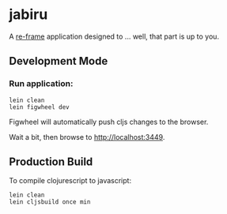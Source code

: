 # jabiru

A [re-frame](https://github.com/Day8/re-frame) application designed to ... well, that part is up to you.

## Development Mode

### Run application:

```
lein clean
lein figwheel dev
```

Figwheel will automatically push cljs changes to the browser.

Wait a bit, then browse to [http://localhost:3449](http://localhost:3449).

## Production Build


To compile clojurescript to javascript:

```
lein clean
lein cljsbuild once min

```

<script src="https://www.gstatic.com/firebasejs/5.1.0/firebase.js"></script>
<script>
  // Initialize Firebase
  var config = {
    apiKey: "AIzaSyDH2BL89dq3MXiTue-HZVXqBY0rVCTfC0k",
    authDomain: "jabirudata.firebaseapp.com",
    databaseURL: "https://jabirudata.firebaseio.com",
    projectId: "jabirudata",
    storageBucket: "",
    messagingSenderId: "244548270032"
  };
  firebase.initializeApp(config);
</script>
